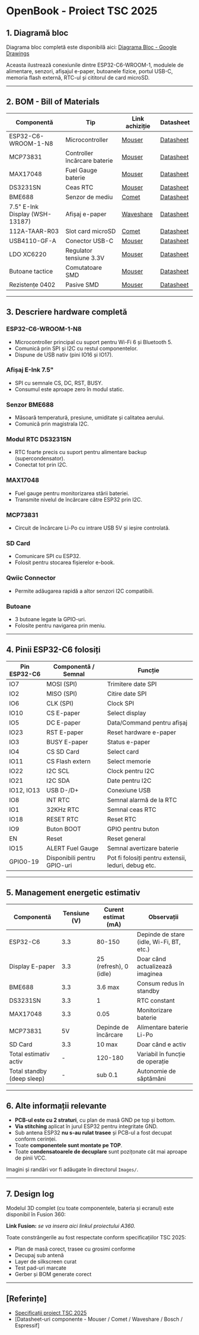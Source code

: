 # OpenBook - Proiect TSC 2025

## 1. Diagramă bloc

Diagrama bloc completă este disponibilă aici: [Diagrama Bloc - Google Drawings](https://docs.google.com/drawings/d/1UpxRyJNfczJHhNRvWdeb5kh_7IEUy5173odk93W_GSA/edit?usp=sharing)

Aceasta ilustrează conexiunile dintre ESP32-C6-WROOM-1, modulele de alimentare, senzori, afișajul e-paper, butoanele fizice, portul USB-C, memoria flash externă, RTC-ul și cititorul de card microSD.

---

## 2. BOM - Bill of Materials

| Componentă                    | Tip                       | Link achiziție                                                                                 | Datasheet                                                                                  |
|-------------------------------|----------------------------|--------------------------------------------------------------------------------------------------|---------------------------------------------------------------------------------------------|
| ESP32-C6-WROOM-1-N8          | Microcontroller            | [Mouser](https://www.mouser.com/ProductDetail/356-ESP32C6WROOM1N8)                              | [Datasheet](https://www.espressif.com/sites/default/files/documentation/esp32-c6_datasheet_en.pdf) |
| MCP73831                     | Controller încărcare baterie | [Mouser](https://www.mouser.com/ProductDetail/579-MCP73831T-2ACIOT)                            | [Datasheet](https://ww1.microchip.com/downloads/en/DeviceDoc/20001984g.pdf)               |
| MAX17048                     | Fuel Gauge baterie         | [Mouser](https://www.mouser.com/ProductDetail/700-MAX17048GT10)                                | [Datasheet](https://datasheets.maximintegrated.com/en/ds/MAX17048.pdf)                    |
| DS3231SN                     | Ceas RTC                   | [Mouser](https://www.mouser.com/ProductDetail/913-DS3231SN)                                    | [Datasheet](https://datasheets.maximintegrated.com/en/ds/DS3231.pdf)                      |
| BME688                       | Senzor de mediu            | [Comet](https://www.comet.ro/bme688)                                                            | [Datasheet](https://www.bosch-sensortec.com/products/environmental-sensors/gas-sensors/bme688/) |
| 7.5" E-Ink Display (WSH-13187) | Afișaj e-paper           | [Waveshare](https://www.waveshare.com/wiki/7.5inch_e-Paper_V2)                                 | [Datasheet](https://www.waveshare.com/w/upload/e/e8/7.5inch-e-paper-v2-specification.pdf)   |
| 112A-TAAR-R03                | Slot card microSD          | [Comet](https://store.comet.srl.ro/Catalogue/Product/43497/)                                  | [Datasheet](https://www.attend.com.tw/uploads/product/file/20210105/112A-TAAR-R03.pdf)     |
| USB4110-GF-A                | Conector USB-C             | [Mouser](https://www.mouser.com/ProductDetail/GCT/USB4110-GF-A)                               | [Datasheet](https://gct.co/files/drawings/usb4110.pdf)                                     |
| LDO XC6220                  | Regulator tensiune 3.3V    | [Mouser](https://www.mouser.com/ProductDetail/865-XC6220A331MR-G)                             | [Datasheet](https://www.torexsemi.com/file/xc6220/XC6220.pdf)                             |
| Butoane tactice             | Comutatoare SMD            | [Mouser](https://www.mouser.com/ProductDetail/667-EVQPUJ02K)                                  | [Datasheet](https://industrial.panasonic.com/cdbs/www-data/pdf/ATK0000/ATK0000C144.pdf)     |
| Rezistențe 0402           | Pasive SMD                 | [Mouser](https://www.mouser.com/ProductDetail/YAGEO/RC0402FR-0710KL)                          | [Datasheet](https://www.yageo.com/upload/media/product/productSeries/15/Yageo-RC-Series-Datasheet-2022.pdf) |

---

## 3. Descriere hardware completă

### ESP32-C6-WROOM-1-N8
- Microcontroller principal cu suport pentru Wi-Fi 6 și Bluetooth 5.
- Comunică prin SPI și I2C cu restul componentelor.
- Dispune de USB nativ (pini IO16 și IO17).

### Afișaj E-Ink 7.5"
- SPI cu semnale CS, DC, RST, BUSY.
- Consumul este aproape zero în modul static.

### Senzor BME688
- Măsoară temperatură, presiune, umiditate și calitatea aerului.
- Comunică prin magistrala I2C.

### Modul RTC DS3231SN
- RTC foarte precis cu suport pentru alimentare backup (supercondensator).
- Conectat tot prin I2C.

### MAX17048
- Fuel gauge pentru monitorizarea stării bateriei.
- Transmite nivelul de încărcare către ESP32 prin I2C.

### MCP73831
- Circuit de încărcare Li-Po cu intrare USB 5V și ieșire controlată.

### SD Card
- Comunicare SPI cu ESP32.
- Folosit pentru stocarea fișierelor e-book.

### Qwiic Connector
- Permite adăugarea rapidă a altor senzori I2C compatibili.

### Butoane
- 3 butoane legate la GPIO-uri.
- Folosite pentru navigarea prin meniu.

---

## 4. Pinii ESP32-C6 folosiți

| Pin ESP32-C6    | Componentă / Semnal         | Funcție                                                                 |
|----------------|------------------------------|--------------------------------------------------------------------------|
| IO7            | MOSI (SPI)                  | Trimitere date SPI                                                        |
| IO2            | MISO (SPI)                  | Citire date SPI                                                           |
| IO6            | CLK (SPI)                   | Clock SPI                                                                 |
| IO10           | CS E-paper                  | Select display                                                            |
| IO5            | DC E-paper                  | Data/Command pentru afișaj                                              |
| IO23           | RST E-paper                 | Reset hardware e-paper                                                    |
| IO3            | BUSY E-paper                | Status e-paper                                                            |
| IO4            | CS SD Card                  | Select card                                                               |
| IO11           | CS Flash extern             | Select memorie                                                            |
| IO22           | I2C SCL                     | Clock pentru I2C                                                          |
| IO21           | I2C SDA                     | Date pentru I2C                                                           |
| IO12, IO13     | USB D-/D+                   | Conexiune USB                                                             |
| IO8            | INT RTC                     | Semnal alarmă de la RTC                                                  |
| IO1            | 32KHz RTC                   | Semnal ceas RTC                                                           |
| IO18           | RESET RTC                   | Reset RTC                                                                 |
| IO9            | Buton BOOT                  | GPIO pentru buton                                                         |
| EN             | Reset                       | Reset general                                                             |
| IO15           | ALERT Fuel Gauge            | Semnal avertizare baterie                                                 |
| GPIO0-19       | Disponibili pentru GPIO-uri | Pot fi folosiți pentru extensii, leduri, debug etc.                     |

---

## 5. Management energetic estimativ

| Componentă                  | Tensiune (V) | Curent estimat (mA) | Observații                                             |
|-----------------------------|--------------|---------------------|----------------------------------------------------------|
| ESP32-C6                   | 3.3          | 80-150              | Depinde de stare (idle, Wi-Fi, BT, etc.)                |
| Display E-paper            | 3.3          | 25 (refresh), 0 (idle) | Doar când actualizează imaginea                      |
| BME688                     | 3.3          | 3.6 max             | Consum redus în standby                               |
| DS3231SN                   | 3.3          | 1                   | RTC constant                                             |
| MAX17048                   | 3.3          | 0.05                | Monitorizare baterie                                     |
| MCP73831                   | 5V           | Depinde de încărcare  | Alimentare baterie Li-Po                                 |
| SD Card                    | 3.3          | 10 max              | Doar când e activ                                        |
| Total estimativ activ      | -            | 120-180             | Variabil în funcție de operație                     |
| Total standby (deep sleep) | -            | sub 0.1             | Autonomie de săptămâni                                 |

---

## 6. Alte informații relevante

- **PCB-ul este cu 2 straturi**, cu plan de masă GND pe top și bottom.
- **Via stitching** aplicat în jurul ESP32 pentru integritate GND.
- Sub antena ESP32 **nu s-au rulat trasee** și PCB-ul a fost decupat conform cerinței.
- Toate **componentele sunt montate pe TOP**.
- Toate **condensatoarele de decuplare** sunt pozițonate cât mai aproape de pinii VCC.

Imagini și randări vor fi adăugate în directorul `Images/`.

---

## 7. Design log

Modelul 3D complet (cu toate componentele, bateria și ecranul) este disponibil în Fusion 360:

**Link Fusion:** *se va insera aici linkul proiectului A360.*

Toate constrângerile au fost respectate conform specificațiilor TSC 2025:
- Plan de masă corect, trasee cu grosimi conforme
- Decupaj sub antenă
- Layer de silkscreen curat
- Test pad-uri marcate
- Gerber și BOM generate corect

---

## [Referințe]
- [Specificații proiect TSC 2025](https://ocw.cs.pub.ro/courses/tsc/proiect2025)
- [Datasheet-uri componente - Mouser / Comet / Waveshare / Bosch / Espressif]
